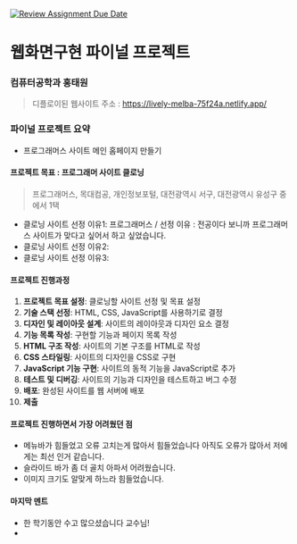 [![Review Assignment Due Date](https://classroom.github.com/assets/deadline-readme-button-22041afd0340ce965d47ae6ef1cefeee28c7c493a6346c4f15d667ab976d596c.svg)](https://classroom.github.com/a/p5Ba1kFH)
# 웹화면구현 파이널 프로젝트

### 컴퓨터공학과 홍태원
> 디플로이된 웹사이트 주소 : https://lively-melba-75f24a.netlify.app/

### 파이널 프로젝트 요약
- 프로그래머스 사이트 메인 홈페이지 만들기 

#### 프로젝트 목표 : 프로그래머 사이트 클로닝 
> 프로그래머스, 목대컴공, 개인정보포털, 대전광역시 서구, 대전광역시 유성구 중에서 1택
- 클로닝 사이트 선정 이유1: 프로그래머스 / 선정 이유 : 전공이다 보니까 프로그래머스 사이트가 맞다고 싶어서 하고 싶었습니다.
- 클로닝 사이트 선정 이유2:
- 클로닝 사이트 선정 이유3:

#### 프로젝트 진행과정
1. **프로젝트 목표 설정**: 클로닝할 사이트 선정 및 목표 설정
1. **기술 스택 선정**: HTML, CSS, JavaScript를 사용하기로 결정
1. **디자인 및 레이아웃 설계**: 사이트의 레이아웃과 디자인 요소 결정
1. **기능 목록 작성**: 구현할 기능과 페이지 목록 작성
1. **HTML 구조 작성**: 사이트의 기본 구조를 HTML로 작성
1. **CSS 스타일링**: 사이트의 디자인을 CSS로 구현
1. **JavaScript 기능 구현**: 사이트의 동적 기능을 JavaScript로 추가
1. **테스트 및 디버깅**: 사이트의 기능과 디자인을 테스트하고 버그 수정
1. **배포**: 완성된 사이트를 웹 서버에 배포
1. **제출**

#### 프로젝트 진행하면서 가장 어려웠던 점
- 메뉴바가 힘들었고 오류 고치는게 많아서 힘들었습니다 아직도 오류가 많아서 저에게는 최선 인거 같습니다.
- 슬라이드 바가 좀 더 골치 아파서 어려웠습니다.
- 이미지 크기도 알맞게 하느라 힘들었습니다.

#### 마지막 멘트
- 한 학기동안 수고 많으셨습니다 교수님!
-
